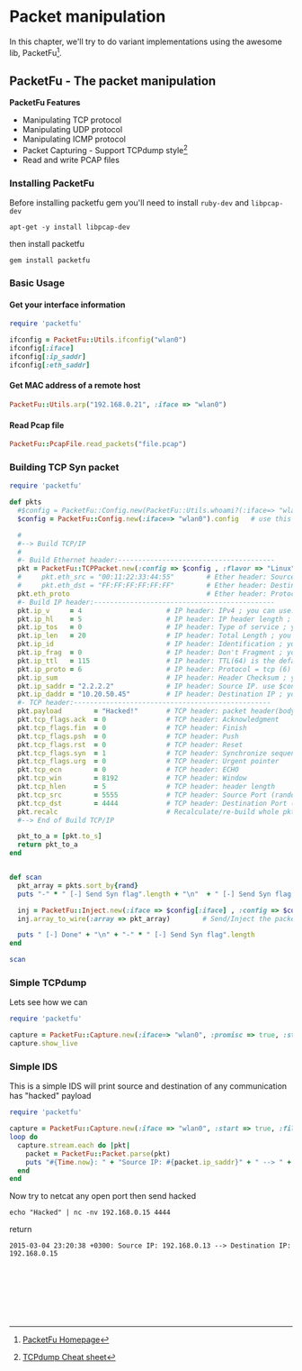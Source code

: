 # Packet manipulation
In this chapter, we'll try to do variant implementations using the awesome lib, PacketFu[^1].


## PacketFu - The packet manipulation

**PacketFu Features**
* Manipulating TCP protocol
* Manipulating UDP protocol
* Manipulating ICMP protocol
* Packet Capturing - Support TCPdump style[^2]
* Read and write PCAP files


### Installing PacketFu
Before installing packetfu gem you'll need to install `ruby-dev` and `libpcap-dev`
```
apt-get -y install libpcap-dev
```

then install packetfu
```
gem install packetfu
```

### Basic Usage

#### Get your interface information
```ruby
require 'packetfu'

ifconfig = PacketFu::Utils.ifconfig("wlan0")
ifconfig[:iface]
ifconfig[:ip_saddr]
ifconfig[:eth_saddr]
```

#### Get MAC address of a remote host
```ruby
PacketFu::Utils.arp("192.168.0.21", :iface => "wlan0")
```

#### Read Pcap file
```ruby
PacketFu::PcapFile.read_packets("file.pcap")
```


### Building TCP Syn packet

```ruby
require 'packetfu'

def pkts
  #$config = PacketFu::Config.new(PacketFu::Utils.whoami?(:iface=> "wlan0")).config 	# set interface
  $config = PacketFu::Config.new(:iface=> "wlan0").config   # use this line instead of above if you face `whoami?': uninitialized constant PacketFu::Capture (NameError)

  #
  #--> Build TCP/IP
  #
  #- Build Ethernet header:---------------------------------------
  pkt = PacketFu::TCPPacket.new(:config => $config , :flavor => "Linux")    # IP header
  #     pkt.eth_src = "00:11:22:33:44:55"        # Ether header: Source MAC ; you can use: pkt.eth_header.eth_src
  #     pkt.eth_dst = "FF:FF:FF:FF:FF:FF"        # Ether header: Destination MAC ; you can use: pkt.eth_header.eth_dst
  pkt.eth_proto                                  # Ether header: Protocol ; you can use: pkt.eth_header.eth_proto
  #- Build IP header:---------------------------------------------
  pkt.ip_v     = 4                     # IP header: IPv4 ; you can use: pkt.ip_header.ip_v
  pkt.ip_hl    = 5                     # IP header: IP header length ; you can use: pkt.ip_header.ip_hl
  pkt.ip_tos   = 0                     # IP header: Type of service ; you can use: pkt.ip_header.ip_tos
  pkt.ip_len   = 20                    # IP header: Total Length ; you can use: pkt.ip_header.ip_len
  pkt.ip_id                            # IP header: Identification ; you can use: pkt.ip_header.ip_id
  pkt.ip_frag  = 0                     # IP header: Don't Fragment ; you can use: pkt.ip_header.ip_frag
  pkt.ip_ttl   = 115                   # IP header: TTL(64) is the default ; you can use: pkt.ip_header.ip_ttl
  pkt.ip_proto = 6                     # IP header: Protocol = tcp (6) ; you can use: pkt.ip_header.ip_proto
  pkt.ip_sum						   # IP header: Header Checksum ; you can use: pkt.ip_header.ip_sum
  pkt.ip_saddr = "2.2.2.2"             # IP header: Source IP. use $config[:ip_saddr] if you want your real IP ; you can use: pkt.ip_header.ip_saddr
  pkt.ip_daddr = "10.20.50.45"         # IP header: Destination IP ; you can use: pkt.ip_header.ip_daddr
  #- TCP header:-------------------------------------------------
  pkt.payload        = "Hacked!"       # TCP header: packet header(body)
  pkt.tcp_flags.ack  = 0               # TCP header: Acknowledgment
  pkt.tcp_flags.fin  = 0               # TCP header: Finish
  pkt.tcp_flags.psh  = 0               # TCP header: Push
  pkt.tcp_flags.rst  = 0               # TCP header: Reset
  pkt.tcp_flags.syn  = 1               # TCP header: Synchronize sequence numbers
  pkt.tcp_flags.urg  = 0               # TCP header: Urgent pointer
  pkt.tcp_ecn        = 0               # TCP header: ECHO
  pkt.tcp_win        = 8192            # TCP header: Window
  pkt.tcp_hlen       = 5               # TCP header: header length
  pkt.tcp_src        = 5555            # TCP header: Source Port (random is the default )
  pkt.tcp_dst        = 4444            # TCP header: Destination Port (make it random/range for general scanning)
  pkt.recalc                           # Recalculate/re-build whole pkt (should be at the end)
  #--> End of Build TCP/IP

  pkt_to_a = [pkt.to_s]
  return pkt_to_a
end


def scan
  pkt_array = pkts.sort_by{rand}
  puts "-" * " [-] Send Syn flag".length + "\n"  + " [-] Send Syn flag " + "\n"

  inj = PacketFu::Inject.new(:iface => $config[:iface] , :config => $config, :promisc => false)
  inj.array_to_wire(:array => pkt_array)		# Send/Inject the packet through connection

  puts " [-] Done" + "\n" + "-" * " [-] Send Syn flag".length
end

scan
```


### Simple TCPdump
Lets see how we can
```ruby
require 'packetfu'

capture = PacketFu::Capture.new(:iface=> "wlan0", :promisc => true, :start => true)
capture.show_live
```


### Simple IDS
This is a simple IDS will print source and destination of any communication has "hacked" payload
```ruby
require 'packetfu'

capture = PacketFu::Capture.new(:iface => "wlan0", :start => true, :filter => "ip")
loop do
  capture.stream.each do |pkt|
    packet = PacketFu::Packet.parse(pkt)
    puts "#{Time.now}: " + "Source IP: #{packet.ip_saddr}" + " --> " + "Destination IP: #{packet.ip_daddr}" if packet.payload =~ /hacked/i
  end
end
```
Now try to netcat any open port then send hacked
```
echo "Hacked" | nc -nv 192.168.0.15 4444
```
return
```
2015-03-04 23:20:38 +0300: Source IP: 192.168.0.13 --> Destination IP: 192.168.0.15
```

<br><br><br>
---
[^1]: [PacketFu Homepage](https://github.com/packetfu/packetfu)
[^2]: [TCPdump Cheat sheet](http://packetlife.net/media/library/12/tcpdump.pdf)
